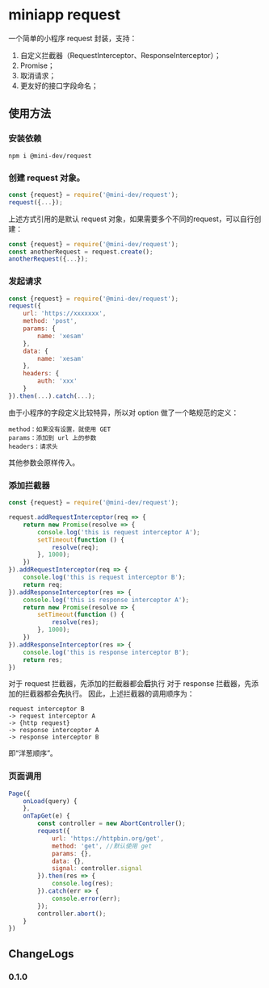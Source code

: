 # miniapp request

一个简单的小程序 request 封装，支持：

1. 自定义拦截器（RequestInterceptor、ResponseInterceptor）；
2. Promise；
3. 取消请求；
4. 更友好的接口字段命名；

## 使用方法

### 安装依赖

```shell script
npm i @mini-dev/request
```

### 创建 request 对象。

```javascript
const {request} = require('@mini-dev/request');
request({...});
```

上述方式引用的是默认 request 对象，如果需要多个不同的request，可以自行创建：

```javascript
const {request} = require('@mini-dev/request');
const anotherRequest = request.create();
anotherRequest({...});
```

### 发起请求

```javascript
const {request} = require('@mini-dev/request');
request({
    url: 'https://xxxxxxx',
    method: 'post',
    params: {
        name: 'xesam'
    },
    data: {
        name: 'xesam'
    },
    headers: {
        auth: 'xxx'
    }
}).then(...).catch(...);
```

由于小程序的字段定义比较特异，所以对 option 做了一个略规范的定义：

    method：如果没有设置，就使用 GET
    params：添加到 url 上的参数
    headers：请求头

其他参数会原样传入。

### 添加拦截器

```javascript
const {request} = require('@mini-dev/request');

request.addRequestInterceptor(req => {
    return new Promise(resolve => {
        console.log('this is request interceptor A');
        setTimeout(function () {
            resolve(req);
        }, 1000);
    })
}).addRequestInterceptor(req => {
    console.log('this is request interceptor B');
    return req;
}).addResponseInterceptor(res => {
    console.log('this is response interceptor A');
    return new Promise(resolve => {
        setTimeout(function () {
            resolve(res);
        }, 1000);
    })
}).addResponseInterceptor(res => {
    console.log('this is response interceptor B');
    return res;
})

```

对于 request 拦截器，先添加的拦截器都会**后**执行
对于 response 拦截器，先添加的拦截器都会**先**执行。
因此，上述拦截器的调用顺序为：

    request interceptor B 
    -> request interceptor A 
    -> {http request}
    -> response interceptor A 
    -> response interceptor B

即“洋葱顺序”。

### 页面调用

```javascript
Page({
    onLoad(query) {
    },
    onTapGet(e) {
        const controller = new AbortController();
        request({
            url: 'https://httpbin.org/get',
            method: 'get', //默认使用 get
            params: {},
            data: {},
            signal: controller.signal
        }).then(res => {
            console.log(res);
        }).catch(err => {
            console.error(err);
        });
        controller.abort();
    }
})
```

## ChangeLogs

### 0.1.0
